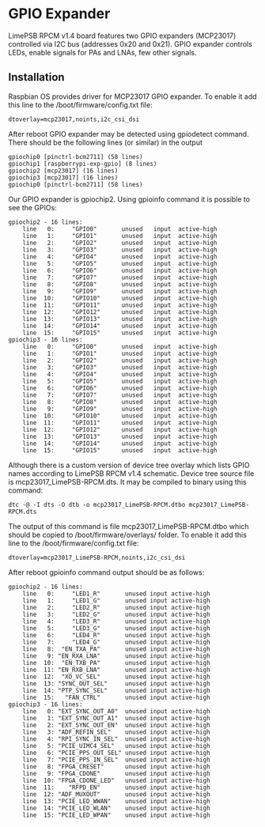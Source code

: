 # GPIO Expander

LimePSB RPCM v1.4 board features two GPIO expanders (MCP23017) controlled via I2C bus (addresses 0x20 and 0x21). GPIO expander controls LEDs, enable signals for PAs and LNAs, few other signals.

## Installation

Raspbian OS provides driver for MCP23017 GPIO expander. To enable it add this line to the /boot/firmware/config.txt file:

```
dtoverlay=mcp23017,noints,i2c_csi_dsi
```

After reboot GPIO expander may be detected using gpiodetect command. There should be the following lines (or similar) in the output

```
gpiochip0 [pinctrl-bcm2711] (58 lines)
gpiochip1 [raspberrypi-exp-gpio] (8 lines)
gpiochip2 [mcp23017] (16 lines)
gpiochip3 [mcp23017] (16 lines)
gpiochip0 [pinctrl-bcm2711] (58 lines)
```

Our GPIO expander is gpiochip2. Using gpioinfo command it is possible to see the GPIOs:

```
gpiochip2 - 16 lines:
	line   0:     "GPIO0"       unused   input  active-high 
	line   1:     "GPIO1"       unused   input  active-high 
	line   2:     "GPIO2"       unused   input  active-high 
	line   3:     "GPIO3"       unused   input  active-high 
	line   4:     "GPIO4"       unused   input  active-high 
	line   5:     "GPIO5"       unused   input  active-high 
	line   6:     "GPIO6"       unused   input  active-high 
	line   7:     "GPIO7"       unused   input  active-high 
	line   8:     "GPIO8"       unused   input  active-high 
	line   9:     "GPIO9"       unused   input  active-high 
	line  10:     "GPIO10"      unused   input  active-high 
	line  11:     "GPIO11"      unused   input  active-high 
	line  12:     "GPIO12"      unused   input  active-high 
	line  13:     "GPIO13"      unused   input  active-high 
	line  14:     "GPIO14"      unused   input  active-high 
	line  15:     "GPIO15"      unused   input  active-high 
gpiochip3 - 16 lines:
	line   0:     "GPIO0"       unused   input  active-high 
	line   1:     "GPIO1"       unused   input  active-high 
	line   2:     "GPIO2"       unused   input  active-high 
	line   3:     "GPIO3"       unused   input  active-high 
	line   4:     "GPIO4"       unused   input  active-high 
	line   5:     "GPIO5"       unused   input  active-high 
	line   6:     "GPIO6"       unused   input  active-high 
	line   7:     "GPIO7"       unused   input  active-high 
	line   8:     "GPIO8"       unused   input  active-high 
	line   9:     "GPIO9"       unused   input  active-high 
	line  10:     "GPIO10"      unused   input  active-high 
	line  11:     "GPIO11"      unused   input  active-high 
	line  12:     "GPIO12"      unused   input  active-high 
	line  13:     "GPIO13"      unused   input  active-high 
	line  14:     "GPIO14"      unused   input  active-high 
	line  15:     "GPIO15"      unused   input  active-high 
```

Although there is a custom version of device tree overlay which lists GPIO names according to LimePSB RPCM v1.4 schematic. Device tree source file is mcp23017_LimePSB-RPCM.dts. It may be compiled to binary using this command:

```
dtc -@ -I dts -O dtb -o mcp23017_LimePSB-RPCM.dtbo mcp23017_LimePSB-RPCM.dts
```

The output of this command is file mcp23017_LimePSB-RPCM.dtbo which should be copied to /boot/firmware/overlays/ folder. To enable it add this line to the /boot/firmware/config.txt file:

```
dtoverlay=mcp23017_LimePSB-RPCM,noints,i2c_csi_dsi
```

After reboot gpioinfo command output should be as follows:

```
gpiochip2 - 16 lines:
	line   0:     "LED1_R"       unused input active-high 
	line   1:     "LED1_G"       unused input active-high 
	line   2:     "LED2_R"       unused input active-high 
	line   3:     "LED2_G"       unused input active-high 
	line   4:     "LED3_R"       unused input active-high 
	line   5:     "LED3_G"       unused input active-high 
	line   6:     "LED4_R"       unused input active-high 
	line   7:     "LED4_G"       unused input active-high 
	line   8:  "EN_TXA_PA"       unused input active-high 
	line   9: "EN_RXA_LNA"       unused input active-high 
	line  10:  "EN_TXB_PA"       unused input active-high 
	line  11: "EN_RXB_LNA"       unused input active-high 
	line  12:  "XO_VC_SEL"       unused input active-high 
	line  13: "SYNC_OUT_SEL"     unused input active-high 
	line  14: "PTP_SYNC_SEL"     unused input active-high 
	line  15:   "FAN_CTRL"       unused input active-high 
gpiochip3 - 16 lines:
	line   0: "EXT_SYNC_OUT_A0"  unused input active-high 
	line   1: "EXT_SYNC_OUT_A1"  unused input active-high 
	line   2: "EXT_SYNC_OUT_EN"  unused input active-high 
	line   3: "ADF_REFIN_SEL"    unused input active-high 
	line   4: "RPI_SYNC_IN_SEL"  unused input active-high 
	line   5: "PCIE_UIMC4_SEL"   unused input active-high 
	line   6: "PCIE_PPS_OUT_SEL" unused input active-high 
	line   7: "PCIE_PPS_IN_SEL"  unused input active-high 
	line   8: "FPGA_CRESET"      unused input active-high 
	line   9: "FPGA_CDONE"       unused input active-high 
	line  10: "FPGA_CDONE_LED"   unused input active-high 
	line  11:    "RFPD_EN"       unused input active-high 
	line  12: "ADF_MUXOUT"       unused input active-high 
	line  13: "PCIE_LED_WWAN"    unused input active-high 
	line  14: "PCIE_LED_WLAN"    unused input active-high 
	line  15: "PCIE_LED_WPAN"    unused input active-high 
```
